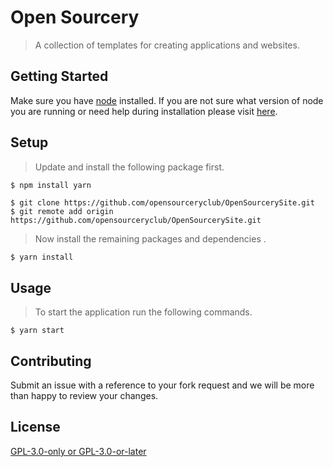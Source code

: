 #  Open Sourcery
> A collection of templates for creating applications and websites.

## Getting Started

Make sure you have [node](https://nodejs.org/en/download/) installed. If you are not sure what version of node you are running or need help during installation please visit [here](https://nodejs.org/en/download/package-manager/). 

## Setup
> Update and install the following package first.
``` bash
$ npm install yarn
```
``` shell 
$ git clone https://github.com/opensourceryclub/OpenSourcerySite.git
$ git remote add origin https://github.com/opensourceryclub/OpenSourcerySite.git
```
> Now install the remaining packages and dependencies .
``` shell
$ yarn install
```
## Usage
>To start the application run the following commands.
``` shell
$ yarn start
```
## Contributing
Submit an issue with a reference to your fork request and we will be more than happy to review your changes.


## License
[GPL-3.0-only or GPL-3.0-or-later
](https://raw.githubusercontent.com/opensourceryclub/OpenSourcerySite/dev/LICENSE)
